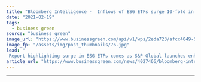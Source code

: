 ```yaml
---
title: "Bloomberg Intelligence -  Inflows of ESG ETFs surge 10-fold in two years"
date: "2021-02-19"
tags: 
  - business green
source: "business green"
image_url: "https://www.businessgreen.com/api/v1/wps/2eda723/afcc4049-5cfe-4355-b232-ab09f498aa9b/6/stock-market-185x114.jpg"
image_fp: "/assets/img/post_thumbnails/76.jpg"
lead: "
 Report highlighting surge in ESG ETFs comes as S&P Global launches enhanced ESG scoring system with additional levels of data ..."
article_url: "https://www.businessgreen.com/news/4027466/bloomberg-intelligence-inflows-esg-etfs-surge-fold"
---
```


---
